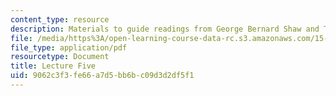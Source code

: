 ```yaml
---
content_type: resource
description: Materials to guide readings from George Bernard Shaw and Thomas Hobbes.
file: /media/https%3A/open-learning-course-data-rc.s3.amazonaws.com/15-269b-literature-ethics-and-authority-fall-2002/9062c3f3fe66a7d5bb6bc09d3d2df5f1_lecture5.pdf
file_type: application/pdf
resourcetype: Document
title: Lecture Five
uid: 9062c3f3-fe66-a7d5-bb6b-c09d3d2df5f1
---
```

